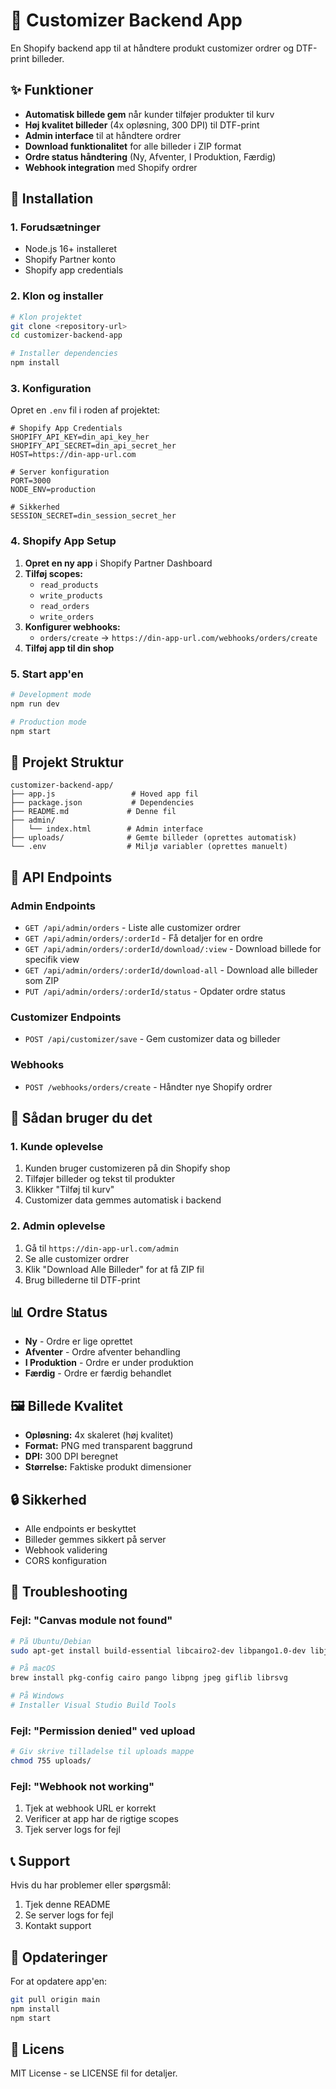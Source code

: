 # 🎨 Customizer Backend App

En Shopify backend app til at håndtere produkt customizer ordrer og DTF-print billeder.

## ✨ Funktioner

- **Automatisk billede gem** når kunder tilføjer produkter til kurv
- **Høj kvalitet billeder** (4x opløsning, 300 DPI) til DTF-print
- **Admin interface** til at håndtere ordrer
- **Download funktionalitet** for alle billeder i ZIP format
- **Ordre status håndtering** (Ny, Afventer, I Produktion, Færdig)
- **Webhook integration** med Shopify ordrer

## 🚀 Installation

### 1. Forudsætninger

- Node.js 16+ installeret
- Shopify Partner konto
- Shopify app credentials

### 2. Klon og installer

```bash
# Klon projektet
git clone <repository-url>
cd customizer-backend-app

# Installer dependencies
npm install
```

### 3. Konfiguration

Opret en `.env` fil i roden af projektet:

```env
# Shopify App Credentials
SHOPIFY_API_KEY=din_api_key_her
SHOPIFY_API_SECRET=din_api_secret_her
HOST=https://din-app-url.com

# Server konfiguration
PORT=3000
NODE_ENV=production

# Sikkerhed
SESSION_SECRET=din_session_secret_her
```

### 4. Shopify App Setup

1. **Opret en ny app** i Shopify Partner Dashboard
2. **Tilføj scopes:**
   - `read_products`
   - `write_products`
   - `read_orders`
   - `write_orders`
3. **Konfigurer webhooks:**
   - `orders/create` → `https://din-app-url.com/webhooks/orders/create`
4. **Tilføj app til din shop**

### 5. Start app'en

```bash
# Development mode
npm run dev

# Production mode
npm start
```

## 📁 Projekt Struktur

```
customizer-backend-app/
├── app.js                 # Hoved app fil
├── package.json           # Dependencies
├── README.md             # Denne fil
├── admin/
│   └── index.html        # Admin interface
├── uploads/              # Gemte billeder (oprettes automatisk)
└── .env                  # Miljø variabler (oprettes manuelt)
```

## 🔧 API Endpoints

### Admin Endpoints

- `GET /api/admin/orders` - Liste alle customizer ordrer
- `GET /api/admin/orders/:orderId` - Få detaljer for en ordre
- `GET /api/admin/orders/:orderId/download/:view` - Download billede for specifik view
- `GET /api/admin/orders/:orderId/download-all` - Download alle billeder som ZIP
- `PUT /api/admin/orders/:orderId/status` - Opdater ordre status

### Customizer Endpoints

- `POST /api/customizer/save` - Gem customizer data og billeder

### Webhooks

- `POST /webhooks/orders/create` - Håndter nye Shopify ordrer

## 🎯 Sådan bruger du det

### 1. Kunde oplevelse

1. Kunden bruger customizeren på din Shopify shop
2. Tilføjer billeder og tekst til produkter
3. Klikker "Tilføj til kurv"
4. Customizer data gemmes automatisk i backend

### 2. Admin oplevelse

1. Gå til `https://din-app-url.com/admin`
2. Se alle customizer ordrer
3. Klik "Download Alle Billeder" for at få ZIP fil
4. Brug billederne til DTF-print

## 📊 Ordre Status

- **Ny** - Ordre er lige oprettet
- **Afventer** - Ordre afventer behandling
- **I Produktion** - Ordre er under produktion
- **Færdig** - Ordre er færdig behandlet

## 🖼️ Billede Kvalitet

- **Opløsning:** 4x skaleret (høj kvalitet)
- **Format:** PNG med transparent baggrund
- **DPI:** 300 DPI beregnet
- **Størrelse:** Faktiske produkt dimensioner

## 🔒 Sikkerhed

- Alle endpoints er beskyttet
- Billeder gemmes sikkert på server
- Webhook validering
- CORS konfiguration

## 🚨 Troubleshooting

### Fejl: "Canvas module not found"
```bash
# På Ubuntu/Debian
sudo apt-get install build-essential libcairo2-dev libpango1.0-dev libjpeg-dev libgif-dev librsvg2-dev

# På macOS
brew install pkg-config cairo pango libpng jpeg giflib librsvg

# På Windows
# Installer Visual Studio Build Tools
```

### Fejl: "Permission denied" ved upload
```bash
# Giv skrive tilladelse til uploads mappe
chmod 755 uploads/
```

### Fejl: "Webhook not working"
1. Tjek at webhook URL er korrekt
2. Verificer at app har de rigtige scopes
3. Tjek server logs for fejl

## 📞 Support

Hvis du har problemer eller spørgsmål:

1. Tjek denne README
2. Se server logs for fejl
3. Kontakt support

## 🔄 Opdateringer

For at opdatere app'en:

```bash
git pull origin main
npm install
npm start
```

## 📝 Licens

MIT License - se LICENSE fil for detaljer. 
